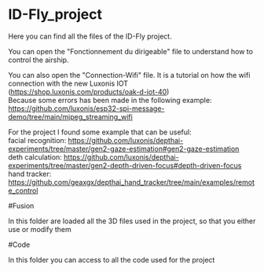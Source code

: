 # ID-Fly_project

Here you can find all the files of the ID-Fly project.  
  
You can open the "Fonctionnement du dirigeable" file to understand how to control the airship.  
  
You can also open the "Connection-Wifi" file. It is a tutorial on how the wifi connection with the new Luxonis IOT (https://shop.luxonis.com/products/oak-d-iot-40)  
Because some errors has been made in the following example: https://github.com/luxonis/esp32-spi-message-demo/tree/main/mjpeg_streaming_wifi  
  
For the project I found some example that can be useful:  
facial recognition: https://github.com/luxonis/depthai-experiments/tree/master/gen2-gaze-estimation#gen2-gaze-estimation   
deth calculation: https://github.com/luxonis/depthai-experiments/tree/master/gen2-depth-driven-focus#depth-driven-focus   
hand tracker: https://github.com/geaxgx/depthai_hand_tracker/tree/main/examples/remote_control   


#Fusion

In this folder are loaded all the 3D files used in the project, so that you either use or modify them

#Code

In this folder you can access to all the code used for the project


